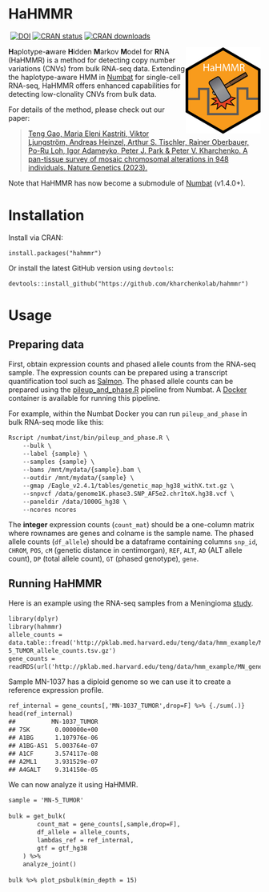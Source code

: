 # HaHMMR

<!-- badges: start -->
[![<kharchenkolab>](https://circleci.com/gh/kharchenkolab/hahmmr.svg?style=svg)](https://app.circleci.com/pipelines/github/kharchenkolab/hahmmr)
[![DOI](https://zenodo.org/badge/DOI/10.5281/zenodo.8342630.svg)](https://doi.org/10.5281/zenodo.8342630)
[![CRAN status](https://www.r-pkg.org/badges/version/hahmmr)](https://cran.r-project.org/package=hahmmr)
[![CRAN downloads](https://cranlogs.r-pkg.org/badges/hahmmr)](https://cran.r-project.org/package=hahmmr)
<!-- badges: end -->

<img src="hahmmr_logo.png" align="right" width="150">

**H**aplotype-**a**ware **H**idden **M**arkov **M**odel for **R**NA (HaHMMR) is a method for detecting copy number variations (CNVs) from bulk RNA-seq data. Extending the haplotype-aware HMM in [Numbat](https://github.com/kharchenkolab/numbat) for single-cell RNA-seq, HaHMMR offers enhanced capabilities for detecting low-clonality CNVs from bulk data.

For details of the method, please check out our paper:

> [Teng Gao, Maria Eleni Kastriti, Viktor Ljungström, Andreas Heinzel, Arthur S. Tischler, Rainer Oberbauer, Po-Ru Loh, Igor Adameyko, Peter J. Park & Peter V. Kharchenko. A pan-tissue survey of mosaic chromosomal alterations in 948 individuals. Nature Genetics (2023).](https://www.nature.com/articles/s41588-023-01537-1)

Note that HaHMMR has now become a submodule of [Numbat](https://github.com/kharchenkolab/numbat) (v1.4.0+).

# Installation
Install via CRAN:
```
install.packages("hahmmr")
```

Or install the latest GitHub version using `devtools`:
```
devtools::install_github("https://github.com/kharchenkolab/hahmmr")
```

# Usage

## Preparing data
First, obtain expression counts and phased allele counts from the RNA-seq sample. The expression counts can be prepared using a transcript quantification tool such as [Salmon](https://salmon.readthedocs.io/en/latest/salmon.html). The phased allele counts can be prepared using the [pileup_and_phase.R](https://kharchenkolab.github.io/numbat/articles/numbat.html#preparing-data) pipeline from Numbat. A [Docker](https://kharchenkolab.github.io/numbat/articles/numbat.html#docker) container is available for running this pipeline.

For example, within the Numbat Docker you can run `pileup_and_phase` in bulk RNA-seq mode like this:
```
Rscript /numbat/inst/bin/pileup_and_phase.R \
    --bulk \
    --label {sample} \
    --samples {sample} \
    --bams /mnt/mydata/{sample}.bam \
    --outdir /mnt/mydata/{sample} \
    --gmap /Eagle_v2.4.1/tables/genetic_map_hg38_withX.txt.gz \
    --snpvcf /data/genome1K.phase3.SNP_AF5e2.chr1toX.hg38.vcf \
    --paneldir /data/1000G_hg38 \
    --ncores ncores
```

The **integer** expression counts (`count_mat`) should be a one-column matrix where rownames are genes and colname is the sample name. The phased allele counts (`df_allele`) should be a dataframe containing columns `snp_id`, `CHROM`, `POS`, `cM` (genetic distance in centimorgan), `REF`, `ALT`, `AD` (ALT allele count), `DP` (total allele count), `GT` (phased genotype), `gene`. 

## Running HaHMMR
Here is an example using the RNA-seq samples from a Meningioma [study](https://pubmed.ncbi.nlm.nih.gov/27548314/).

```
library(dplyr)
library(hahmmr)
allele_counts = data.table::fread('http://pklab.med.harvard.edu/teng/data/hmm_example/MN-5_TUMOR_allele_counts.tsv.gz')
gene_counts = readRDS(url('http://pklab.med.harvard.edu/teng/data/hmm_example/MN_gene_counts.rds'))
```

Sample MN-1037 has a diploid genome so we can use it to create a reference expression profile.

```
ref_internal = gene_counts[,'MN-1037_TUMOR',drop=F] %>% {./sum(.)}
head(ref_internal)
##          MN-1037_TUMOR
## 7SK       0.000000e+00
## A1BG      1.107976e-06
## A1BG-AS1  5.003764e-07
## A1CF      3.574117e-08
## A2ML1     3.931529e-07
## A4GALT    9.314150e-05
```

We can now analyze it using HaHMMR.

```
sample = 'MN-5_TUMOR'

bulk = get_bulk(
        count_mat = gene_counts[,sample,drop=F],
        df_allele = allele_counts,
        lambdas_ref = ref_internal,
        gtf = gtf_hg38
    ) %>% 
    analyze_joint()

bulk %>% plot_psbulk(min_depth = 15)
```
